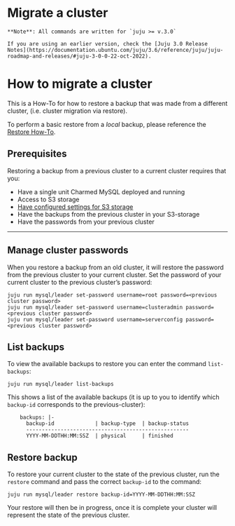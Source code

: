 
# Migrate a cluster

```{note}
**Note**: All commands are written for `juju >= v.3.0`

If you are using an earlier version, check the [Juju 3.0 Release Notes](https://documentation.ubuntu.com/juju/3.6/reference/juju/juju-roadmap-and-releases/#juju-3-0-0-22-oct-2022).
```

# How to migrate a cluster

This is a How-To for how to restore a backup that was made from a different cluster, (i.e. cluster migration via restore).

To perform a basic restore from a *local* backup, please reference the [Restore How-To](/how-to/back-up-and-restore/restore-a-backup).

## Prerequisites
Restoring a backup from a previous cluster to a current cluster requires that you:
- Have a single unit Charmed MySQL deployed and running
- Access to S3 storage
- [Have configured settings for S3 storage](/how-to/back-up-and-restore/configure-s3-aws)
- Have the backups from the previous cluster in your S3-storage
- Have the passwords from your previous cluster

---

## Manage cluster passwords

When you restore a backup from an old cluster, it will restore the password from the previous cluster to your current cluster. Set the password of your current cluster to the previous cluster’s password:
```shell
juju run mysql/leader set-password username=root password=<previous cluster password>
juju run mysql/leader set-password username=clusteradmin password=<previous cluster password>
juju run mysql/leader set-password username=serverconfig password=<previous cluster password>
```

## List backups

To view the available backups to restore you can enter the command `list-backups`:
```shell
juju run mysql/leader list-backups
```

This shows a list of the available backups (it is up to you to identify which `backup-id` corresponds to the previous-cluster):
```shell
    backups: |-
      backup-id             | backup-type  | backup-status
      ----------------------------------------------------
      YYYY-MM-DDTHH:MM:SSZ  | physical     | finished
```

## Restore backup

To restore your current cluster to the state of the previous cluster, run the `restore` command and pass the correct `backup-id` to the command:
 ```shell
juju run mysql/leader restore backup-id=YYYY-MM-DDTHH:MM:SSZ
```

Your restore will then be in progress, once it is complete your cluster will represent the state of the previous cluster.

